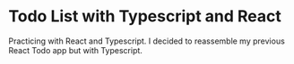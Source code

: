 # Todo List with Typescript and React

Practicing with React and Typescript. I decided to reassemble my previous 
React Todo app but with Typescript.
